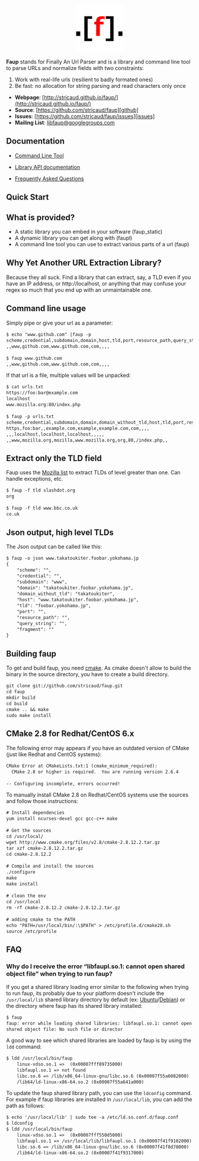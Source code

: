 <p align="center"><img src="doc/images/faup-logo.png"/></p>

**Faup** stands for Finally An Url Parser and is a library and command line tool to parse URLs and normalize fields with two constraints:
 1. Work with real-life urls (resilient to badly formated ones)
 2. Be fast: no allocation for string parsing and read characters only once


 * **Webpage**: [http://stricaud.github.io/faup/](http://stricaud.github.io/faup/)
 * **Source**: [https://github.com/stricaud/faup][github]
 * **Issues**: [https://github.com/stricaud/faup/issues][issues]
 * **Mailing List**: [libfaup@googlegroups.com](https://groups.google.com/d/forum/libfaup)

## Documentation

* [Command Line Tool][clidoc]
* [Library API documentation][libdoc]

* [Frequently Asked Questions][faq]


## Quick Start

What is provided?
-----------------

* A static library you can embed in your software (faup_static)
* A dynamic library you can get along with (faupl)
* A command line tool you can use to extract various parts of a url (faup)

Why Yet Another URL Extraction Library?
---------------------------------------

Because they all suck. Find a library that can extract, say, a TLD even if you have 
an IP address, or http://localhost, or anything that may confuse your regex so much
that you end up with an unmaintainable one.

Command line usage
------------------

Simply pipe or give your url as a parameter:

	$ echo "www.github.com" |faup -p
	scheme,credential,subdomain,domain,host,tld,port,resource_path,query_string,fragment
	,,www,github.com,www.github.com,com,,,,

	$ faup www.github.com
	,,www,github.com,www.github.com,com,,,,

If that url is a file, multiple values will be unpacked:

   	$ cat urls.txt 
   	https://foo:bar@example.com
   	localhost
   	www.mozilla.org:80/index.php

   	$ faup -p urls.txt 
   	scheme,credential,subdomain,domain,domain_without_tld,host,tld,port,resource_path,query_string,fragment
   	https,foo:bar,,example.com,example,example.com,com,,,,
   	,,,localhost,localhost,localhost,,,,,
   	,,www,mozilla.org,mozilla,www.mozilla.org,org,80,/index.php,,

Extract only the TLD field
--------------------------

Faup uses the [Mozilla list](http://mxr.mozilla.org/mozilla-central/source/netwerk/dns/effective_tld_names.dat?raw=1) to extract TLDs of level greater than one. Can handle exceptions, etc.

	$ faup -f tld slashdot.org
	org

	$ faup -f tld www.bbc.co.uk
	co.uk

Json output, high level TLDs
----------------------------

The Json output can be called like this:

	$ faup -o json www.takatoukiter.foobar.yokohama.jp
	{
		"scheme": "",
		"credential": "",
		"subdomain": "www",
		"domain": "takatoukiter.foobar.yokohama.jp",
		"domain_without_tld": "takatoukiter",
		"host": "www.takatoukiter.foobar.yokohama.jp",
		"tld": "foobar.yokohama.jp",
		"port": "",
		"resource_path": "",
		"query_string": "",
		"fragment": ""
	}


Building faup
-------------

To get and build faup, you need [cmake](http://www.cmake.org/). As cmake doesn't allow
to build the binary in the source directory, you have to create a build directory.

    git clone git://github.com/stricaud/faup.git
    cd faup
    mkdir build
    cd build
    cmake .. && make
    sudo make install
    
CMake 2.8 for Redhat/CentOS 6.x
-------------------------------
The following error may appears if you have an outdated version of CMake (just like Redhat and CentOS systems):

```
CMake Error at CMakeLists.txt:1 (cmake_minimum_required):
  CMake 2.8 or higher is required.  You are running version 2.6.4

-- Configuring incomplete, errors occurred!
```

To manually install CMake 2.8 on Redhat/CentOS systems use the sources and follow those instructions:

```
# Install dependencies
yum install ncurses-devel gcc gcc-c++ make

# Get the sources
cd /usr/local/
wget http://www.cmake.org/files/v2.8/cmake-2.8.12.2.tar.gz
tar xzf cmake-2.8.12.2.tar.gz
cd cmake-2.8.12.2

# Compile and install the sources
./configure
make
make install

# clean the env
cd /usr/local
rm -rf cmake-2.8.12.2 cmake-2.8.12.2.tar.gz

# adding cmake to the PATH 
echo "PATH=/usr/local/bin/:\$PATH" > /etc/profile.d/cmake28.sh 
source /etc/profile
```
    
    
FAQ
---

### Why do I receive the error “libfaupl.so.1: cannot open shared object file” when trying to run faup?

If you get a shared library loading error similar to the following when trying to run faup, its probably due to your platform doesn't include the `/usr/local/lib` shared library directory by default  (ex: [Ubuntu](http://developer.ubuntu.com/packaging/html/libraries.html)/[Debian](http://www.debian.org/doc/debian-policy/ch-sharedlibs.html#s-ldconfig))  or the directory where faup has its shared library installed:

```
$ faup
faup: error while loading shared libraries: libfaupl.so.1: cannot open shared object file: No such file or director
```

A good way to see which shared libraries are loaded by faup is by using the `ldd` command:
```
$ ldd /usr/local/bin/faup 
	linux-vdso.so.1 =>  (0x00007fff89735000)
	libfaupl.so.1 => not found
	libc.so.6 => /lib/x86_64-linux-gnu/libc.so.6 (0x00007f55a6082000)
	/lib64/ld-linux-x86-64.so.2 (0x00007f55a641a000)

```
To update the faup shared library path, you can use the `ldconfig` command. For example if faup libraries are installed in `/usr/local/lib`, you can add the path as follows:
```
$ echo '/usr/local/lib' | sudo tee -a /etc/ld.so.conf.d/faup.conf
$ ldconfig
$ ldd /usr/local/bin/faup 
	linux-vdso.so.1 =>  (0x00007fff550d5000)
	libfaupl.so.1 => /usr/local/lib/libfaupl.so.1 (0x00007f41f9102000)
	libc.so.6 => /lib/x86_64-linux-gnu/libc.so.6 (0x00007f41f8d78000)
	/lib64/ld-linux-x86-64.so.2 (0x00007f41f9317000)

```

[github]: https://github.com/stricaud/faup
[issues]: https://github.com/stricaud/faup/issues
[libdoc]: doc/library.md
[clidoc]: doc/cli.md
[faq]: doc/faq.md
